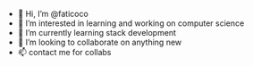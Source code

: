 - 👋 Hi, I’m @faticoco
- 👀 I’m interested in learning and working on computer science
- 🌱 I’m currently learning stack development
- 💞️ I’m looking to collaborate on anything new
- 📫 contact me for collabs

<!---
faticoco/faticoco is a ✨ special ✨ repository because its `README.md` (this file) appears on your GitHub profile.
You can click the Preview link to take a look at your changes.
--->
